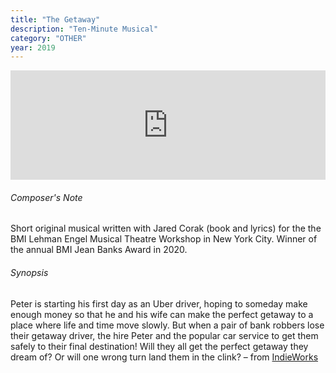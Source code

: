 ```yaml
---
title: "The Getaway"
description: "Ten-Minute Musical"
category: "OTHER"
year: 2019
---
```


<iframe class="mb-3" allow="autoplay *; encrypted-media *; fullscreen *" frameborder="0" height="175" style="width:100%;max-width:660px;overflow:hidden;background:transparent;" sandbox="allow-forms allow-popups allow-same-origin allow-scripts allow-storage-access-by-user-activation allow-top-navigation-by-user-activation" src="https://embed.podcasts.apple.com/us/podcast/the-getaway/id1532963685?i=1000493635128"></iframe>

###### Composer's Note

Short original musical written with Jared Corak (book and lyrics) for the the BMI Lehman Engel Musical Theatre Workshop in New York City. Winner of the annual BMI Jean Banks Award in 2020.

###### Synopsis

Peter is starting his first day as an Uber driver, hoping to someday make enough money so that he and his wife can make the perfect getaway to a place where life and time move slowly. But when a pair of bank robbers lose their getaway driver, the hire Peter and the popular car service to get them safely to their final destination! Will they all get the perfect getaway they dream of? Or will one wrong turn land them in the clink? – from [IndieWorks](https://www.indieworkstheatre.com/bsb-the-getaway)
